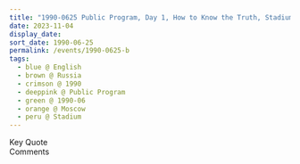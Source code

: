 ```yaml
---
title: "1990-0625 Public Program, Day 1, How to Know the Truth, Stadium, Moscow, Russia"
date: 2023-11-04
display_date: 
sort_date: 1990-06-25
permalink: /events/1990-0625-b
tags:
  - blue @ English
  - brown @ Russia
  - crimson @ 1990
  - deeppink @ Public Program
  - green @ 1990-06
  - orange @ Moscow
  - peru @ Stadium
---
```


<wave-list>
  <list-title color="green" width="75">Key Quote</list-title>
  <list-item color="BlanchedAlmond"  width="200"></list-item>
  <list-item color="Lavender"></list-item>
  <list-item color="BlanchedAlmond"></list-item>
</wave-list>

<br>

<wave-list>
  <list-title color="green" width="75">Comments</list-title>
  <list-item color="BlanchedAlmond"  width="200"></list-item>
  <list-item color="Lavender"></list-item>
  <list-item color="BlanchedAlmond"></list-item>
</wave-list>